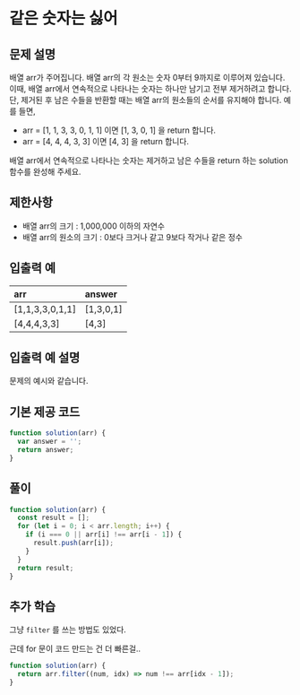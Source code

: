 # 같은 숫자는 싫어

## 문제 설명

배열 arr가 주어집니다. 배열 arr의 각 원소는 숫자 0부터 9까지로 이루어져 있습니다. 이때, 배열 arr에서 연속적으로 나타나는 숫자는 하나만 남기고 전부 제거하려고 합니다. 단, 제거된 후 남은 수들을 반환할 때는 배열 arr의 원소들의 순서를 유지해야 합니다. 예를 들면,

- arr = [1, 1, 3, 3, 0, 1, 1] 이면 [1, 3, 0, 1] 을 return 합니다.
- arr = [4, 4, 4, 3, 3] 이면 [4, 3] 을 return 합니다.

배열 arr에서 연속적으로 나타나는 숫자는 제거하고 남은 수들을 return 하는 solution 함수를 완성해 주세요.

## 제한사항

- 배열 arr의 크기 : 1,000,000 이하의 자연수
- 배열 arr의 원소의 크기 : 0보다 크거나 같고 9보다 작거나 같은 정수

## 입출력 예

| arr             | answer    |
| :-------------- | :-------- |
| [1,1,3,3,0,1,1] | [1,3,0,1] |
| [4,4,4,3,3]     | [4,3]     |

## 입출력 예 설명

문제의 예시와 같습니다.

## 기본 제공 코드

```js
function solution(arr) {
  var answer = '';
  return answer;
}
```

## 풀이

```js
function solution(arr) {
  const result = [];
  for (let i = 0; i < arr.length; i++) {
    if (i === 0 || arr[i] !== arr[i - 1]) {
      result.push(arr[i]);
    }
  }
  return result;
}
```

## 추가 학습

그냥 `filter` 를 쓰는 방법도 있었다.

근데 for 문이 코드 만드는 건 더 빠른걸..

```js
function solution(arr) {
  return arr.filter((num, idx) => num !== arr[idx - 1]);
}
```

